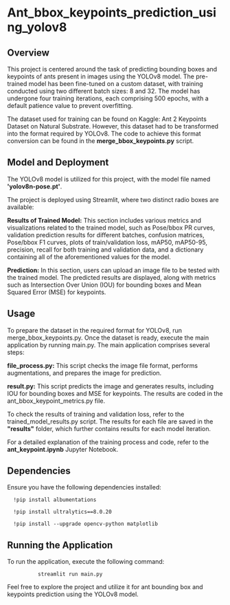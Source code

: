# Ant_bbox_keypoints_prediction_using_yolov8

## Overview
This project is centered around the task of predicting bounding boxes and keypoints of ants present in images using the YOLOv8 model. The pre-trained model has been fine-tuned on a custom dataset, with training conducted using two different batch sizes: 8 and 32. The model has undergone four training iterations, each comprising 500 epochs, with a default patience value to prevent overfitting.

The dataset used for training can be found on Kaggle: Ant 2 Keypoints Dataset on Natural Substrate. However, this dataset had to be transformed into the format required by YOLOv8. The code to achieve this format conversion can be found in the **merge_bbox_keypoints.py** script.

## Model and Deployment
The YOLOv8 model is utilized for this project, with the model file named **'yolov8n-pose.pt'**.

The project is deployed using Streamlit, where two distinct radio boxes are available:

**Results of Trained Model:** This section includes various metrics and visualizations related to the trained model, such as Pose/bbox PR curves, validation prediction results for different batches, confusion matrices, Pose/bbox F1 curves, plots of train/validation loss, mAP50, mAP50-95, precision, recall for both training and validation data, and a dictionary containing all of the aforementioned values for the model.

**Prediction:** In this section, users can upload an image file to be tested with the trained model. The predicted results are displayed, along with metrics such as Intersection Over Union (IOU) for bounding boxes and Mean Squared Error (MSE) for keypoints.

## Usage
To prepare the dataset in the required format for YOLOv8, run merge_bbox_keypoints.py. Once the dataset is ready, execute the main application by running main.py. The main application comprises several steps:

**file_process.py:** This script checks the image file format, performs augmentations, and prepares the image for prediction.

**result.py:** This script predicts the image and generates results, including IOU for bounding boxes and MSE for keypoints. The results are coded in the ant_bbox_keypoint_metrics.py file.

To check the results of training and validation loss, refer to the trained_model_results.py script. The results for each file are saved in the **"results"** folder, which further contains results for each model iteration.

For a detailed explanation of the training process and code, refer to the **ant_keypoint.ipynb** Jupyter Notebook.

## Dependencies
Ensure you have the following dependencies installed:

      !pip install albumentations
      
      !pip install ultralytics==8.0.20
      
      !pip install --upgrade opencv-python matplotlib

## Running the Application
To run the application, execute the following command:

              streamlit run main.py
  
Feel free to explore the project and utilize it for ant bounding box and keypoints prediction using the YOLOv8 model.

  
